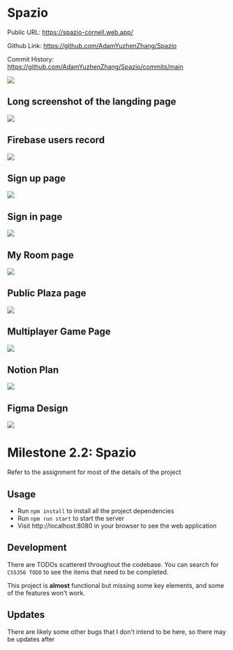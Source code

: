# Spazio
Public URL: https://spazio-cornell.web.app/

Github Link: https://github.com/AdamYuzhenZhang/Spazio

Commit History: https://github.com/AdamYuzhenZhang/Spazio/commits/main

<img src="https://github.com/AdamYuzhenZhang/Spazio/blob/main/commit%20history.png">


## Long screenshot of the langding page
<img src="https://github.com/AdamYuzhenZhang/Spazio/blob/main/landing%20page%20screenshot.png">

## Firebase users record
<img src="https://github.com/Jeannelialbedo/2022-cs5356-milestone-1/blob/main/Firebase%20users.png">

## Sign up page
<img src="https://github.com/AdamYuzhenZhang/Spazio/blob/main/sign-in%20page%20screenshot.png">

## Sign in page
<img src="https://github.com/AdamYuzhenZhang/Spazio/blob/main/sign-up page screenshot.png">


## My Room page
<img src="https://github.com/AdamYuzhenZhang/Spazio/blob/main/My-room.png">


## Public Plaza page
<img src="https://github.com/AdamYuzhenZhang/Spazio/blob/main/Public-plazea.png">

## Multiplayer Game Page
<img src="https://github.com/AdamYuzhenZhang/Spazio/blob/main/multiplayer-game.png">


## Notion Plan
<img src="https://github.com/AdamYuzhenZhang/Spazio/blob/main/Notion%20Plan.png">

## Figma Design
<img src="https://github.com/AdamYuzhenZhang/Spazio/blob/main/Figma.png">


# Milestone 2.2: Spazio

Refer to the assignment for most of the details of the project

## Usage

* Run  `npm install` to install all the project dependencies
* Run `npm run start` to start the server
* Visit http://localhost:8080 in your browser to see the web application

## Development

There are TODOs scattered throughout the codebase. You can search for `CS5356 TODO` to see the items that need to be completed.

This project is __almost__ functional but missing some key elements, and some of the features won't work.

## Updates

There are likely some other bugs that I don't intend to be here, so there may be updates after
